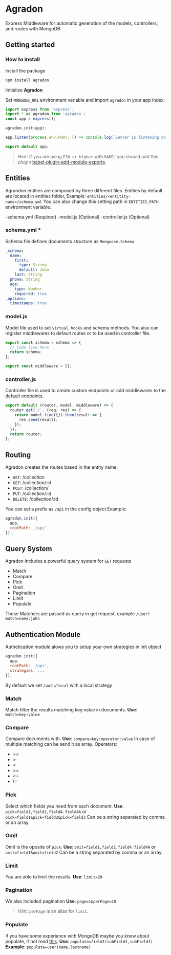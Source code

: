 # Agradon

Express Middleware for automatic generation of the models, controllers, and routes with MongoDB.

## Getting started

### How to install

Install the package

```bash
npm install agradon
```

Initialize **Agradon**

Set `MONGODB_URI` environment variable and import `agradon` in your app index.

```javascript
import express from 'express';
import * as agradon from 'agradon';
const app = express();

agradon.init(app);

app.listen(process.env.PORT, () => console.log(`Server is listening on port ${process.env.PORT}`));

export default app;
```

> Hint: If you are using `ES6 or higher` with `BABEL` you should add this plugin [babel-plugin-add-module-exports](https://www.npmjs.com/package/babel-plugin-add-module-exports).

## Entities

Agrandon entities are composed by three different files. Entities by default are located in entities folder, Example: `entities/<entitity-name>/schema.yml` You can also change this setting path in `ENTITIES_PATH` environment variable.

-schema.yml (Required)
-model.js (Optional)
-controller.js (Optional)

### schema.yml \*

Schema file defines documents structure as `Mongoose.Schema` .

```yaml
_schema:
  name:
    first:
      type: String
      default: John
    last: String
  phone: String
  age:
    type: Number
    required: true
_options:
  timestamps: true
```

### model.js

Model file used to set `virtual`, `hooks` and schema methods. You also can register middlewares to default routes or to be used in controller file.

```javascript
export const schema = schema => {
  // Code live here
  return schema;
};

export const middleware = [];
```

### controller.js

Controller file is used to create custom endpoints or add middlewares to the default endpoints.

```javascript
export default (router, model, middleware) => {
  router.get('/', (req, res) => {
    return model.find({}).then(result => {
      res.send(result);
    });
  });
  return router;
};
```

## Routing

Agradon creates the routes based in the entity name.

- `GET`: /collection
- `GET`: /collection/:id
- `POST`: /collection/
- `PUT`: /collection/:id
- `DELETE`: /collection/:id

You can set a prefix as `/api` in the config object
Example:

```javascript
agradon.init({
  app,
  rootPath: '/api'
});
```

## Query System

Agradon includes a powerful query system for `GET` requests

- Match
- Compare
- Pick
- Omit
- Pagination
- Limit
- Populate

Those Matchers are passed as query in get request, example `/user?match=name:john`

## Authentication Module

Authetication module alows you to setup your own strategies in init object
```javascript
agradon.init({
  app,
  rootPath: '/api',
  strategies: ...
});
```

By default we set `/auth/local` with a local strategy

### Match

Match filter the results matching key:value in documents.
**Use**: `match=key:value`

### Compare

Compare documents with.
**Use**: `compare=key:operator:value`
In case of multiple matching can be send it as array.
Operators:

- ==
- \>
- <
- \>=
- <=
- !=

### Pick

Select which fields you need from each document.
**Use**: `pick=field1,field2,field4.field4A` or `pick=field1&pick=field2&pick=field3`
Can be a string separated by comma or an array.

### Omit

Omit is the oposite of `pick`.
**Use**: `omit=field1,field2,field4.field4A` or `omit=field1&omit=field2`
Can be a string separated by comma or an array.

### Limit

You are able to limit the results.
**Use**: `limit=20`

### Pagination

We also included pagination
**Use**: `page=1&perPage=10`

> Hint: `perPage` is an alias for `limit`.

### Populate

If you have some experience with MongoDB maybe you know about populate, if not read [this](https://mongoosejs.com/docs/populate.html).
**Use**: `populate=field1(subField1,subField1)`
**Example**: `populate=user(name,lastname)`
